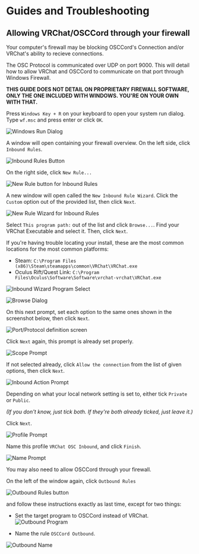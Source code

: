 # Guides and Troubleshooting
## Allowing VRChat/OSCCord through your firewall
Your computer's firewall may be blocking OSCCord's Connection and/or VRChat's ability to recieve connections.

The OSC Protocol is communicated over UDP on port 9000. This will detail how to allow VRChat and OSCCord to communicate on that port through Windows Firewall.

**THIS GUIDE DOES NOT DETAIL ON PROPRIETARY FIREWALL SOFTWARE, ONLY THE ONE INCLUDED WITH WINDOWS. YOU'RE ON YOUR OWN WITH THAT.**

Press `Windows Key + R` on your keyboard to open your system run dialog. Type `wf.msc` and press enter or click `OK`.

![Windows Run Dialog](assets/readme-images/windows-firewall/run.png)

A window will open containing your firewall overview. On the left side, click `Inbound Rules`.

![Inbound Rules Button](assets/readme-images/windows-firewall/inbound-rules.png)

On the right side, click `New Rule...`

![New Rule button for Inbound Rules](assets/readme-images/windows-firewall/new-rule-inbound.png)

A new window will open called the `New Inbound Rule Wizard`. Click the `Custom` option out of the provided list, then click `Next`.

![New Rule Wizard for Inbound Rules](assets/readme-images/windows-firewall/inbound-wizard-start.png)

Select `This program path:` out of the list and click `Browse...`. Find your VRChat Executable and select it. Then, click `Next`.

If you're having trouble locating your install, these are the most common locations for the most common platforms:
- Steam: `C:\Program Files (x86)\Steam\steamapps\common\VRChat\VRChat.exe`
- Oculus Rift/Quest Link: `C:\Program Files\Oculus\Software\Software\vrchat-vrchat\VRChat.exe`

![Inbound Wizard Program Select](assets/readme-images/windows-firewall/inbound-wizard-program.png)

![Browse Dialog](assets/readme-images/windows-firewall/inbound-program-browse.png)

On this next prompt, set each option to the same ones shown in the screenshot below, then click `Next`.

![Port/Protocol definition screen](assets/readme-images/windows-firewall/inbound-ports.png)

Click `Next` again, this prompt is already set properly.

![Scope Prompt](assets/readme-images/windows-firewall/inbound-scope.png)

If not selected already, click `Allow the connection` from the list of given options, then click `Next`.

![Inbound Action Prompt](assets/readme-images/windows-firewall/inbound-action.png)

Depending on what your local network setting is set to, either tick `Private` or `Public`.

*(If you don't know, just tick both. If they're both already ticked, just leave it.)*

Click `Next`.

![Profile Prompt](assets/readme-images/windows-firewall/inbound-profile.png)

Name this profile `VRChat OSC Inbound`, and click `Finish`.

![Name Prompt](assets/readme-images/windows-firewall/inbound-name.png)

You may also need to allow OSCCord through your firewall.

On the left of the window again, click `Outbound Rules`

![Outbound Rules button](assets/readme-images/windows-firewall/outbound-rules.png)

and follow these instructions exactly as last time, except for two things:

- Set the target program to OSCCord instead of VRChat.
![Outbound Program](assets/readme-images/windows-firewall/outbound-program.png)

- Name the rule `OSCCord Outbound`.

![Outbound Name](assets/readme-images/windows-firewall/outbound-name.png)